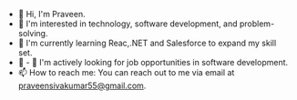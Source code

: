
- 👋 Hi, I'm Praveen.
- 👀 I'm interested in technology, software development, and problem-solving.
- 🌱 I'm currently learning Reac,.NET and Salesforce  to expand my skill set.
- 💞️ - 💞️ I'm actively looking for job opportunities in software development.
- 📫 How to reach me: You can reach out to me via email at praveensivakumar55@gmail.com.



